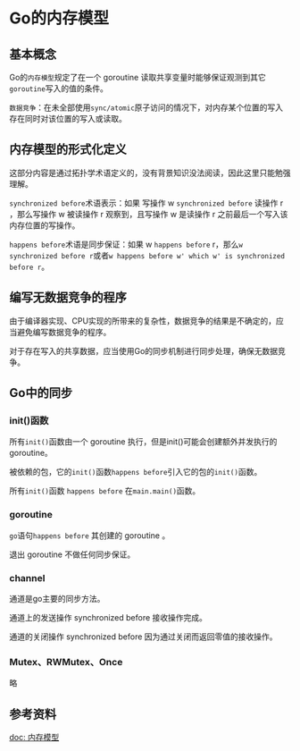 # Go的内存模型

## 基本概念

Go的`内存模型`规定了在一个 goroutine 读取共享变量时能够保证观测到其它`goroutine`写入的值的条件。

`数据竞争`：在未全部使用`sync/atomic`原子访问的情况下，对内存某个位置的写入存在同时对该位置的写入或读取。

## 内存模型的形式化定义

这部分内容是通过拓扑学术语定义的，没有背景知识没法阅读，因此这里只能勉强理解。

`synchronized before`术语表示：如果 写操作 w `synchronized before` 读操作 r ，那么写操作 w 被读操作 r 观察到，且写操作 w 是读操作 r 之前最后一个写入该内存位置的写操作。

`happens before`术语是同步保证：如果 w `happens before` r，那么`w synchronized before r`或者`w happens before w' which w' is synchronized before r`。

## 编写无数据竞争的程序

由于编译器实现、CPU实现的所带来的复杂性，数据竞争的结果是不确定的，应当避免编写数据竞争的程序。

对于存在写入的共享数据，应当使用Go的同步机制进行同步处理，确保无数据竞争。

## Go中的同步

### init()函数

所有`init()`函数由一个 goroutine 执行，但是init()可能会创建额外并发执行的 goroutine。

被依赖的包，它的`init()`函数`happens before`引入它的包的`init()`函数。

所有`init()`函数 `happens before` 在`main.main()`函数。

### goroutine

`go`语句`happens before` 其创建的 goroutine 。

退出 goroutine 不做任何同步保证。

### channel

通道是go主要的同步方法。

通道上的发送操作 synchronized before 接收操作完成。

通道的关闭操作 synchronized before 因为通过关闭而返回零值的接收操作。

### Mutex、RWMutex、Once

略

## 参考资料

[doc: 内存模型](https://go.dev/ref/mem)